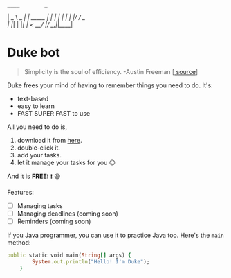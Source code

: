     ____        _        
   |  _ \ _   _| | _____ 
   | | | | | | | |/ / _ \
   | |_| | |_| |   <  __/
   |____/ \__,_|_|\_\___|
   

# Duke bot
>Simplicity is the soul of efficiency. -Austin Freeman [[ source](http://www.vanderburg.org/Misc/Quotes/soft-quotes.html)]

Duke frees your mind of having to remember things you need to do. It's:

- text-based
- easy to learn
- FAST SUPER FAST to use

All you need to do is,

1. download it from [here](https://github.com/nevinlim/ip/releases/tag/A-Jar).
2. double-click it.
3. add your tasks. 
4. let it manage your tasks for you 😉

And it is **FREE**❗ ❗ 😃 

Features:
- [ ]  Managing tasks
- [ ] Managing deadlines (coming soon)
- [ ] Reminders (coming soon)

If you Java programmer, you can use it to practice Java too. Here's the `main` method:

`````ruby
public static void main(String[] args) {
        System.out.println("Hello! I'm Duke");
    }
`````

